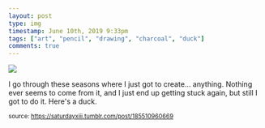 ```yaml
---
layout: post
type: img
timestamp: June 10th, 2019 9:33pm
tags: ["art", "pencil", "drawing", "charcoal", "duck"]
comments: true
---
```

<img src="https://saturdayxiii.github.io/media/185510960669.jpg"/>

I go through these seasons where I just got to create&hellip; anything.  Nothing ever seems to come from it, and I just end up getting stuck again, but still I got to do it.
Here's a duck.
 
  
<small>source: https://saturdayxiii.tumblr.com/post/185510960669</small>